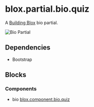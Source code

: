 # blox.partial.bio.quiz

A [Building Blox](https://github.com/Building-Blox/building-blox) bio partial.

![Bio Partial](https://building-blox.s3.amazonaws.com/quiz/about.PNG)

## Dependencies
- Bootstrap

## Blocks
### Components
- bio [blox.component.bio.quiz](https://github.com/richjava/blox.component.bio.quiz)
